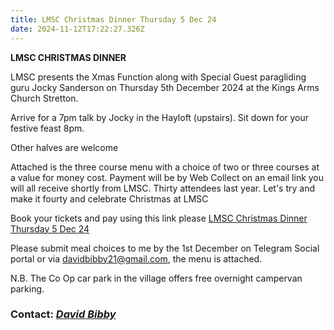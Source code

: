 ```yaml
---
title: LMSC Christmas Dinner Thursday 5 Dec 24
date: 2024-11-12T17:22:27.326Z
---
```

<!--StartFragment-->

**LMSC CHRISTMAS DINNER**

LMSC presents the Xmas Function along with Special Guest paragliding guru Jocky Sanderson on Thursday 5th December 2024 at the Kings Arms Church Stretton.

Arrive for a 7pm talk by Jocky in the Hayloft (upstairs). Sit down for your festive feast 8pm.

Other halves are welcome

Attached is the three course menu with a choice of two or three courses at a value for money cost. Payment will be by Web Collect on an email link you will all receive shortly from LMSC. Thirty attendees last year. Let's try and make it fourty and celebrate Christmas at LMSC

Book your tickets and pay using this link please [LMSC Christmas Dinner Thursday 5 Dec 24](https://webcollect.org.uk/lmsc/event/lmsc-christmas-dinner-thursday-5-dec-24)

Please submit meal choices to me by the 1st December on Telegram Social portal or via [davidbibby21@gmail.com](mailto:davidbibby21@gmail.com), the menu is attached.

N.B. The Co Op car park in the village offers free overnight campervan parking.

### **Contact: *[David Bibby](mailto:David%20Bibby%20)***

<!--EndFragment-->